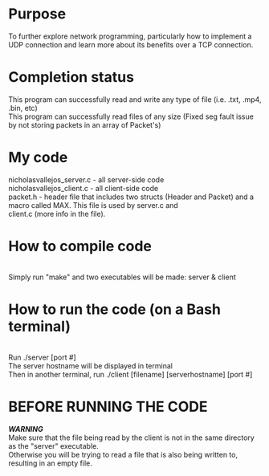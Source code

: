 # Purpose
To further explore network programming, particularly how to implement a UDP connection and learn more about its benefits over a TCP connection.

# Completion status
This program can successfully read and write any type of file (i.e. .txt, .mp4, .bin, etc)
<br/>This program can successfully read files of any size (Fixed seg fault issue by not storing packets in an array of Packet's)

# My code
nicholasvallejos_server.c - all server-side code
<br/>nicholasvallejos_client.c - all client-side code
<br/>packet.h - header file that includes two structs (Header and Packet) and a macro called MAX. This file is used by server.c and <br/>client.c (more info in the file).

# How to compile code
<br/>Simply run "make" and two executables will be made: server & client

# How to run the code (on a Bash terminal)
<br/>Run ./server [port #]
<br/>The server hostname will be displayed in terminal
<br/>Then in another terminal, run ./client [filename] [serverhostname] [port #]

# BEFORE RUNNING THE CODE 
***WARNING***
<br/>Make sure that the file being read by the client is not in the same directory as the "server" executable.
<br/>Otherwise you will be trying to read a file that is also being written to, resulting in an empty file.

